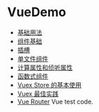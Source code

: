 # VueDemo
- [基础用法](https://github.com/lvfaqiang/VueDemo/tree/master/lesson_01_%E5%9F%BA%E7%A1%80)
- [组件基础](https://github.com/lvfaqiang/VueDemo/tree/master/lesson_02_component)
- [插槽](https://github.com/lvfaqiang/VueDemo/tree/master/lesson_03_slot(%E6%8F%92%E6%A7%BD))
- [单文件组件](https://github.com/lvfaqiang/VueDemo/tree/master/lesson_04_%E5%8D%95%E6%96%87%E4%BB%B6%E7%BB%84%E4%BB%B6/vue-demo)
- [计算属性和侦听属性](https://github.com/lvfaqiang/VueDemo/tree/master/lesson_04_%E5%8D%95%E6%96%87%E4%BB%B6%E7%BB%84%E4%BB%B6/vue-demo/src/views/computed)
- [函数式组件](https://github.com/geektime-geekbang/geektime-vue-1/tree/master/%E6%BC%94%E7%A4%BADEMO%E6%BA%90%E7%A0%81/src/views/1.6)
- [Vuex Store 的基本使用](https://github.com/lvfaqiang/VueDemo/tree/master/lesson_05_vuex/vuex-demo1)
- [Vuex 最佳实践](https://github.com/lvfaqiang/VueDemo/tree/master/lesson_05_vuex/vuex-demo2)
- [Vue Router](https://github.com/lvfaqiang/VueDemo/tree/master/lesson_06_router)
Vue test code.
